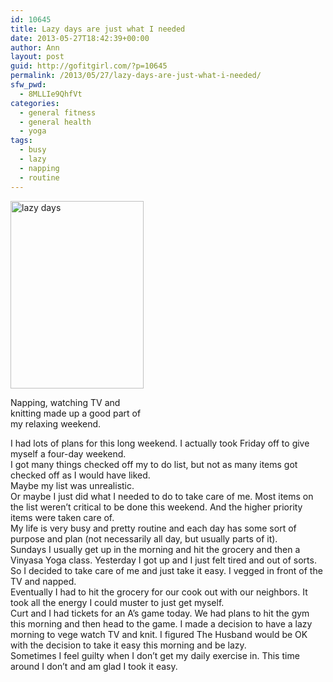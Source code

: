 ```yaml
---
id: 10645
title: Lazy days are just what I needed
date: 2013-05-27T18:42:39+00:00
author: Ann
layout: post
guid: http://gofitgirl.com/?p=10645
permalink: /2013/05/27/lazy-days-are-just-what-i-needed/
sfw_pwd:
  - 8MLLIe9QhfVt
categories:
  - general fitness
  - general health
  - yoga
tags:
  - busy
  - lazy
  - napping
  - routine
---
```

<div id="attachment_10646" style="width: 223px" class="wp-caption alignleft">
  <a href="http://gofitgirl.com/?attachment_id=10646" rel="attachment wp-att-10646"><img class="size-medium wp-image-10646" alt="lazy days" src="http://gofitgirl.com/wp-content/uploads/2013/05/lazy-days-213x300.jpg" width="213" height="300" /></a>
  
  <p class="wp-caption-text">
    Napping, watching TV and knitting made up a good part of my relaxing weekend.
  </p>
</div>

  
I had lots of plans for this long weekend. I actually took Friday off to give myself a four-day weekend.  
I got many things checked off my to do list, but not as many items got checked off as I would have liked.  
Maybe my list was unrealistic.  
Or maybe I just did what I needed to do to take care of me. Most items on the list weren&#8217;t critical to be done this weekend. And the higher priority items were taken care of.  
My life is very busy and pretty routine and each day has some sort of purpose and plan (not necessarily all day, but usually parts of it).  
Sundays I usually get up in the morning and hit the grocery and then a Vinyasa Yoga class. Yesterday I got up and I just felt tired and out of sorts.  
So I decided to take care of me and just take it easy. I vegged in front of the TV and napped.  
Eventually I had to hit the grocery for our cook out with our neighbors. It took all the energy I could muster to just get myself.  
Curt and I had tickets for an A&#8217;s game today. We had plans to hit the gym this morning and then head to the game. I made a decision to have a lazy morning to vege watch TV and knit. I figured The Husband would be OK with the decision to take it easy this morning and be lazy.  
Sometimes I feel guilty when I don&#8217;t get my daily exercise in. This time around I don&#8217;t and am glad I took it easy.
